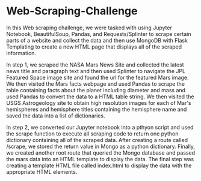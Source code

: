 # Web-Scraping-Challenge

In this Web scraping challenge, we were tasked with using Jupyter Notebook, BeautifulSoup, Pandas, and Requests/Splinter to scrape certain parts of a website and collect the data and then use MongoDB with Flask Templating to create a new HTML page that displays all of the scraped information. 

In step 1, we scraped the NASA Mars News Site and collected the latest news title and paragraph text and then used Splinter to navigate the JPL Featured Space image site and found the url for the featured Mars image. We then visited the Mars facts webpage and used Pandas to scrape the table containing facts about the planet including diameter and mass and used Pandas to convert the data to a HTML table string. We then visited the USGS Astrogeology site to obtain high resolution images for each of Mar's hemispheres and hemisphere titles containing the hemisphere name and saved the data into a list of dictionaries. 

In step 2, we converted our Jupyter notebook into a pthyon script and used the scrape function to execute all scraping code to return one python dictionary containing all of the scraped data. After creating a route called /scrape, we stored the return value in Mongo as a python dictionary. Finally, we created another root route that queried the Mongo database and passed the mars data into an HTML template to display the data. The final step was creating a template HTML file called index.html to display the data with the appropriate HTML elements.
